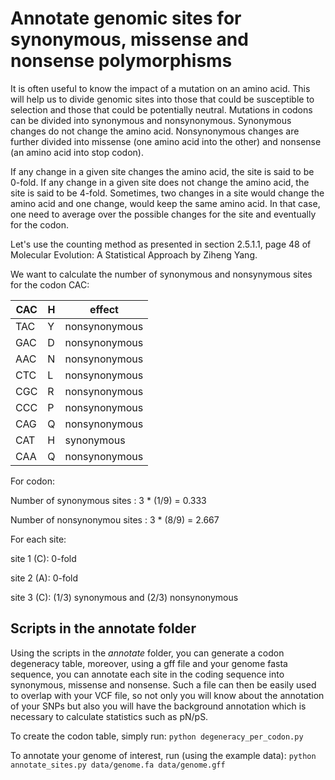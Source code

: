 # Annotate genomic sites for synonymous, missense and nonsense polymorphisms

It is often useful to know the impact of a mutation on an amino acid. This will help us to divide genomic sites into those that could be susceptible to selection and those that could be potentially neutral. Mutations in codons can be divided into synonymous and nonsynonymous. Synonymous changes do not change the amino acid. Nonsynonymous changes are further divided into missense (one amino acid into the other) and nonsense (an amino acid into stop codon). 

If any change in a given site changes the amino acid, the site is said to be 0-fold. If any change in a given site does not change the amino acid, the site is said to be 4-fold. Sometimes, two changes in a site would change the amino acid and one change, would keep the same amino acid. In that case, one need to average over the possible changes for the site and eventually for the codon. 

Let's use the counting method as presented in section 2.5.1.1, page 48 of Molecular Evolution: A Statistical Approach by Ziheng Yang.

We want to calculate the number of synonymous and nonsynymous sites for the codon CAC:

|CAC| H | effect |
|---|---|---|
| TAC | Y | nonsynonymous |
| GAC | D | nonsynonymous |
| AAC | N | nonsynonymous |
| CTC | L | nonsynonymous |
| CGC | R | nonsynonymous |
| CCC | P | nonsynonymous |
| CAG | Q | nonsynonymous |
| CAT | H | synonymous |
| CAA | Q | nonsynonymous |

For codon:

Number of synonymous sites : 3 * (1/9) = 0.333

Number of nonsynonymou sites : 3 * (8/9) = 2.667

For each site: 

site 1 (C): 0-fold

site 2 (A): 0-fold

site 3 (C): (1/3) synonymous and (2/3) nonsynonymous

## Scripts in the annotate folder
Using the scripts in the *annotate* folder, you can generate a codon degeneracy table, moreover, using a gff file and your genome fasta sequence, you can annotate each site in the coding sequence into synonymous, missense and nonsense. Such a file can then be easily used to overlap with your VCF file, so not only you will know about the annotation of your SNPs but also you will have the background annotation which is necessary to calculate statistics such as pN/pS.

To create the codon table, simply run:
`python degeneracy_per_codon.py`

To annotate your genome of interest, run (using the example data):
`python annotate_sites.py data/genome.fa data/genome.gff`





